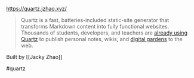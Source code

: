 https://quartz.jzhao.xyz/

> Quartz is a fast, batteries-included static-site generator that transforms Markdown content into fully functional websites. Thousands of students, developers, and teachers are [already using Quartz](https://quartz.jzhao.xyz/showcase) to publish personal notes, wikis, and [digital gardens](https://jzhao.xyz/posts/networked-thought) to the web.

Built by [[Jacky Zhao]]

#quartz 